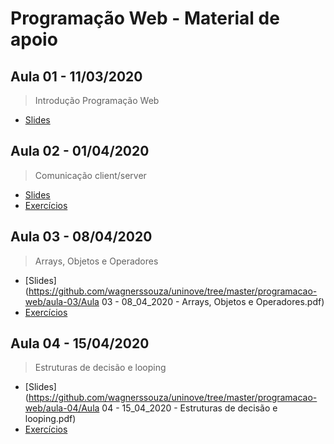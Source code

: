 # Programação Web - Material de apoio

## Aula 01 - 11/03/2020

> Introdução Programação Web

- [Slides](https://github.com/wagnerssouza/uninove/tree/master/programacao-web/aula-01/Aula01-IntroducaoPHP.pdf)

## Aula 02 - 01/04/2020

> Comunicação client/server

- [Slides](https://github.com/wagnerssouza/uninove/tree/master/programacao-web/aula-02/Aula02-Comunicacao-client-server.pdf)
- [Exercícios](https://github.com/wagnerssouza/uninove/tree/master/programacao-web/aula-02)

## Aula 03 - 08/04/2020

> Arrays, Objetos e Operadores

- [Slides](https://github.com/wagnerssouza/uninove/tree/master/programacao-web/aula-03/Aula 03 - 08_04_2020 - Arrays, Objetos e Operadores.pdf)
- [Exercícios](https://github.com/wagnerssouza/uninove/tree/master/programacao-web/aula-03)

## Aula 04 - 15/04/2020

> Estruturas de decisão e looping

- [Slides](https://github.com/wagnerssouza/uninove/tree/master/programacao-web/aula-04/Aula 04 - 15_04_2020 - Estruturas de decisão e looping.pdf)
- [Exercícios](https://github.com/wagnerssouza/uninove/tree/master/programacao-web/aula-04)
